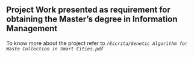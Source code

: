 ## Project Work presented as requirement for obtaining the Master’s degree in Information Management

To know more about the project refer to _`/Escrita/Genetic Algorithm for Waste Collection in Smart Cities.pdf`_
